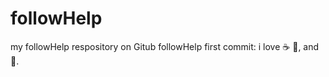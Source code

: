 # followHelp
my followHelp respository on Gitub
followHelp first commit: i love :coffee: :pizza:, and :dancer:.
